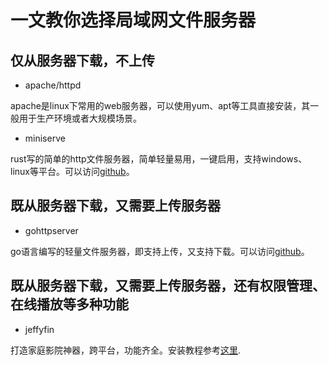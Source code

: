 # 一文教你选择局域网文件服务器

## 仅从服务器下载，不上传

- apache/httpd

apache是linux下常用的web服务器，可以使用yum、apt等工具直接安装，其一般用于生产环境或者大规模场景。

- miniserve

rust写的简单的http文件服务器，简单轻量易用，一键启用，支持windows、linux等平台。可以访问[github](https://github.com/svenstaro/miniserve)。

## 既从服务器下载，又需要上传服务器

- gohttpserver

go语言编写的轻量文件服务器，即支持上传，又支持下载。可以访问[github](https://github.com/codeskyblue/gohttpserver)。

## 既从服务器下载，又需要上传服务器，还有权限管理、在线播放等多种功能

- jeffyfin

打造家庭影院神器，跨平台，功能齐全。安装教程参考[这里](https://igloo302.github.io/2020/724-jellyfin-kodi%E6%89%93%E9%80%A0%E4%B8%AA%E4%BA%BA%E5%AA%92%E4%BD%93%E4%B8%AD%E5%BF%83/).